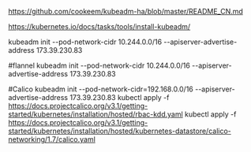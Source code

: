 https://github.com/cookeem/kubeadm-ha/blob/master/README_CN.md


https://kubernetes.io/docs/tasks/tools/install-kubeadm/



kubeadm init --pod-network-cidr 10.244.0.0/16 --apiserver-advertise-address  173.39.230.83


#flannel
kubeadm init --pod-network-cidr 10.244.0.0/16 --apiserver-advertise-address  173.39.230.83

#Calico
kubeadm init  --pod-network-cidr=192.168.0.0/16 --apiserver-advertise-address  173.39.230.83
kubectl apply -f https://docs.projectcalico.org/v3.1/getting-started/kubernetes/installation/hosted/rbac-kdd.yaml
kubectl apply -f https://docs.projectcalico.org/v3.1/getting-started/kubernetes/installation/hosted/kubernetes-datastore/calico-networking/1.7/calico.yaml
